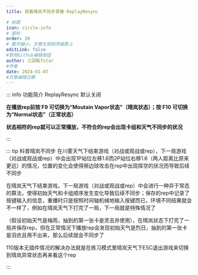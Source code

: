 ```yaml
---
title: 观看晴岚不同步录像-ReplayResync

# 标题
icon: circle-info
# 图标
order: 20
# 数字越小，文章左侧排序越靠上
editLink: false
#禁用Github编辑按钮
author: 三回転Tstar
#作者
date: 2024-01-07
#文章编辑日期
---
```


::: info 功能简介
ReplayResync 默认关闭

**在播放rep前按 F9 可切换为“Moutain Vapor状态”（晴岚状态）；按 F10 可切换为“Normal状态”（正常状态）**

**状态相符的rep就可以正常播放，不符合的rep会出现卡组和天气不同步的状况**

:::

::: tip 科普晴岚不同步
在川雾天气下结束游戏（对战或观战或rep），下一局游戏（对战或观战或rep）中会出现1P站位左移1.6而2P站位右移1.6（两人距离比原来更远）的情况，位置的变化会使得擦边球攻击在rep中出现挥空的状况而导致后续不同步

在晴岚天气下结束游戏，下一局游戏（对战或观战或rep）中会进行一种异于常态的算法，使得初始天气和卡组顺序发生变化导致后续不同步；保存的rep中记录了按键输入的信息，重播时只是按照时间轴机械地输入按键而已，环境不同结果就会不一样了，例如在晴岚天气下打完了一局，下一局就是特殊情况了

（假设初始天气是梅雨，抽到的第一张卡是灵击并使用），在晴岚状态下打完了一局并保存rep，但在正常情况下播放rep会发现初始天气是烈日，抽到的第一张卡是羽衣且用不出来，那么后续就会不同步了

110版本无插件情况的解决办法就是在练习模式里晴岚天气下ESC退出游戏来切换到晴岚异常状态再来看这个rep

:::




